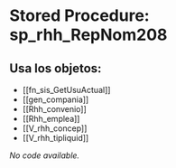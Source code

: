 # Stored Procedure: sp_rhh_RepNom208

## Usa los objetos:
- [[fn_sis_GetUsuActual]]
- [[gen_compania]]
- [[Rhh_convenio]]
- [[Rhh_emplea]]
- [[V_rhh_concep]]
- [[V_rhh_tipliquid]]

*No code available.*
